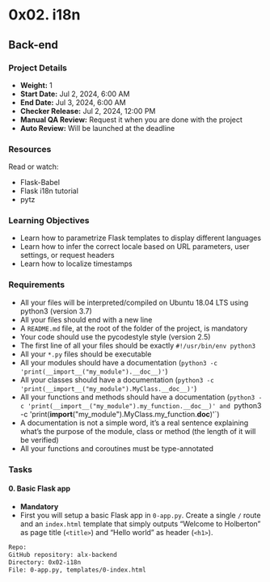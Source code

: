 # 0x02. i18n

## Back-end

### Project Details
- **Weight:** 1
- **Start Date:** Jul 2, 2024, 6:00 AM
- **End Date:** Jul 3, 2024, 6:00 AM
- **Checker Release:** Jul 2, 2024, 12:00 PM
- **Manual QA Review:** Request it when you are done with the project
- **Auto Review:** Will be launched at the deadline

### Resources
Read or watch:
- Flask-Babel
- Flask i18n tutorial
- pytz

### Learning Objectives
- Learn how to parametrize Flask templates to display different languages
- Learn how to infer the correct locale based on URL parameters, user settings, or request headers
- Learn how to localize timestamps

### Requirements
- All your files will be interpreted/compiled on Ubuntu 18.04 LTS using python3 (version 3.7)
- All your files should end with a new line
- A `README.md` file, at the root of the folder of the project, is mandatory
- Your code should use the pycodestyle style (version 2.5)
- The first line of all your files should be exactly `#!/usr/bin/env python3`
- All your `*.py` files should be executable
- All your modules should have a documentation (`python3 -c 'print(__import__("my_module").__doc__)'`)
- All your classes should have a documentation (`python3 -c 'print(__import__("my_module").MyClass.__doc__)'`)
- All your functions and methods should have a documentation (`python3 -c 'print(__import__("my_module").my_function.__doc__)' and `python3 -c 'print(__import__("my_module").MyClass.my_function.__doc__)'`)
- A documentation is not a simple word, it’s a real sentence explaining what’s the purpose of the module, class or method (the length of it will be verified)
- All your functions and coroutines must be type-annotated

### Tasks

#### 0. Basic Flask app
- **Mandatory**
- First you will setup a basic Flask app in `0-app.py`. Create a single `/` route and an `index.html` template that simply outputs “Welcome to Holberton” as page title (`<title>`) and “Hello world” as header (`<h1>`).

```sh
Repo:
GitHub repository: alx-backend
Directory: 0x02-i18n
File: 0-app.py, templates/0-index.html

